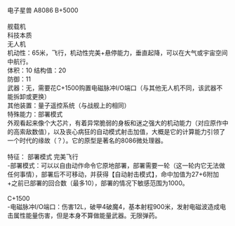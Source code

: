 <title>电子星兽 A8086</title>
<meta name="GENERATOR" content="WinCHM">
<meta http-equiv="Content-Type" content="text/html;charset=gb2312">
<br>电子星兽 A8086 B+5000 
<br>
<br>舰载机 
<br>科技本质 
<br>无人机 
<br>机动性：65米，飞行，机动性完美+悬停能力，垂直起降，可以在大气或宇宙空间中航行。
<br>体积：10 结构值：20 
<br>防御：11 
<br>武器：无，需要花C+1500购置电磁脉冲I/O端口（与其他无人机不同，该武器不能拆卸或更换） 
<br>其他装置：量子遥控系统（与战舰上的相同） 
<br>特殊能力：部署模式 
<br>外观看起来像个大芯片，有着异常脆弱的身板和迷之强大的机动能力（对应原作中的高索敌数值），以及丧心病狂的自动模式射击加值，大概是它的计算能力引领了一个时代的缘故（？）。它的原型是著名的8086微处理器。 
<br>
<br>特征： 部署模式 完美飞行 
<br>-部署模式：可以以自由动作命令它原地部署，部署需要一轮（这一轮内它无法做任何事情），部署后不可移动，并获得【自动射击模式】，命中加值为27+6附加+之前已部署的回合数（最多10），部署的情况下敏感范围为1000。
<br>
<br>C+1500
<br>-电磁脉冲I/O端口：伤害12L，破甲4破魔4，基本射程900米，发射电磁波造成电击属性能量伤害，但是本身不算做能量武器。无限弹药。 